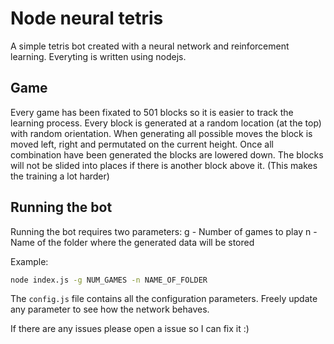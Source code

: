 # Node neural tetris
A simple tetris bot created with a neural network and reinforcement learning. Everyting is written using nodejs.

## Game
Every game has been fixated to 501 blocks so it is easier to track the learning process. Every block is generated at a random location (at the top) with random orientation. When generating all possible moves the block is moved left, right and permutated on the current height. Once all combination have been generated the blocks are lowered down. The blocks will not be slided into places if there is another block above it. (This makes the training a lot harder)

## Running the bot
Running the bot requires two parameters:
g - Number of games to play
n - Name of the folder where the generated data will be stored

Example:
```bash
node index.js -g NUM_GAMES -n NAME_OF_FOLDER
```

The `config.js` file contains all the configuration parameters. Freely update any parameter to see how the network behaves.

If there are any issues please open a issue so I can fix it :)
